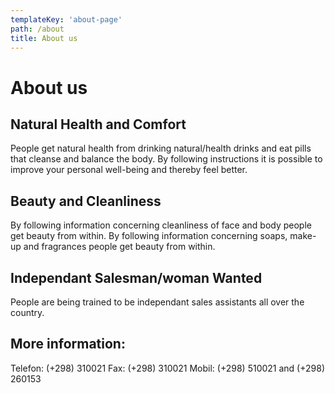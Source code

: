```yaml
---
templateKey: 'about-page'
path: /about
title: About us
---
```

# About us

## Natural Health and Comfort
People get natural health from drinking natural/health drinks and eat pills that cleanse and balance the body. By following instructions it is possible to improve your personal well-being and thereby feel better.

## Beauty and Cleanliness
By following information concerning cleanliness of face and body people get beauty from within. By following information concerning  soaps, make-up and fragrances people get beauty from within. 

## Independant Salesman/woman Wanted
People are being trained to be independant sales assistants all over the country.

## More information:
Telefon: (+298) 310021
Fax:     (+298) 310021
Mobil:   (+298) 510021 and (+298) 260153